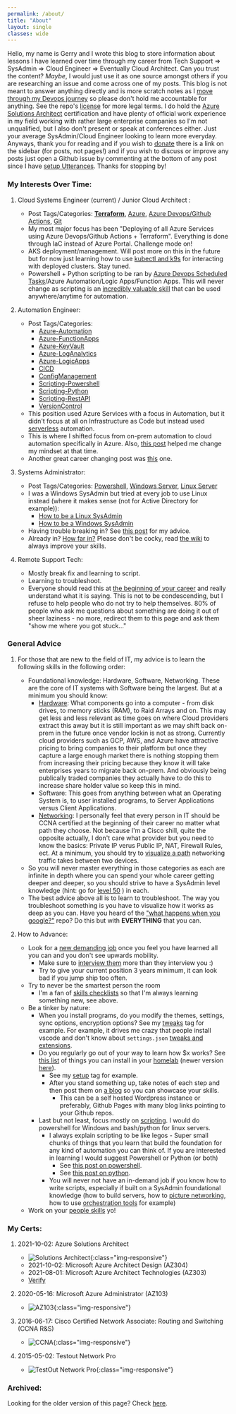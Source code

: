 ```yaml
---
permalink: /about/
title: "About"
layout: single
classes: wide
---
```


Hello, my name is Gerry and I wrote this blog to store information about lessons I have learned over time through my career from Tech Support => SysAdmin => Cloud Engineer => Eventually Cloud Architect. Can you trust the content? *Maybe*, I would just use it as one source amongst others if you are researching an issue and come across one of my posts. This blog is not meant to answer anything directly and is more scratch notes as I [move through my Devops journey](https://roadmap.sh/devops) so please don't hold me accountable for anything. See the repo's [license](https://github.com/gerryw1389/gerryw1389.github.io/blob/main/LICENSE) for more legal terms. I do hold the [Azure Solutions Architect](https://www.credly.com/users/gerry-williams.5513fbdf/badges) certification and have plenty of official work experience in my field working with rather large enterprise companies so I'm not unqualified, but I also don't present or speak at conferences either. Just your average SysAdmin/Cloud Engineer looking to learn more everyday. Anyways, thank you for reading and if you wish to [donate](https://www.paypal.com/paypalme/gerryw1389) there is a link on the sidebar (for posts, not pages!) and if you wish to discuss or improve any posts just open a Github issue by commenting at the bottom of any post since I have [setup Utterances](https://mmistakes.github.io/minimal-mistakes/docs/configuration/#utterances-comments). Thanks for stopping by!

### My Interests Over Time:

1. Cloud Systems Engineer (current) / Junior Cloud Architect :
   - Post Tags/Categories: [**Terraform**](https://automationadmin.com/tags/#infrastructureprovisioning), [Azure](https://automationadmin.com/categories/#azure), [Azure Devops/Github Actions](https://automationadmin.com/tags/#cicd), [Git](https://automationadmin.com/tags/#versioncontrol) 
   - My most major focus has been "Deploying of all Azure Services using Azure Devops/Github Actions + Terraform". Everything is done through IaC instead of Azure Portal. Challenge mode on!
   - AKS deployment/management. Will post more on this in the future but for now just learning how to use [kubectl and k9s](https://automationadmin.com//2022/07/kubectl-k9s) for interacting with deployed clusters. Stay tuned.
   - Powershell + Python scripting to be ran by [Azure Devops Scheduled Tasks](https://learn.microsoft.com/en-us/azure/devops/pipelines/process/scheduled-triggers?view=azure-devops&tabs=yaml)/Azure Automation/Logic Apps/Function Apps. This will never change as scripting is an [incredibly valuable skill](https://automationadmin.com/2020/02/importance-of-learning-scripting/) that can be used anywhere/anytime for automation.

2. Automation Engineer:
   - Post Tags/Categories:
     - [Azure-Automation](https://automationadmin.com/tags/#azure-automation)
     - [Azure-FunctionApps](https://automationadmin.com/tags/#azure-functionapps)
     - [Azure-KeyVault](https://automationadmin.com/tags/#azure-keyvault)
     - [Azure-LogAnalytics](https://automationadmin.com/tags/#azure-loganalytics)
     - [Azure-LogicApps](https://automationadmin.com/tags/#azure-logicapps)
     - [CICD](https://automationadmin.com/tags/#cicd)
     - [ConfigManagement](https://automationadmin.com/tags/#configmanagement)
     - [Scripting-Powershell](https://automationadmin.com/tags/#scripting-powershell)
     - [Scripting-Python](https://automationadmin.com/tags/#scripting-python)
     - [Scripting-RestAPI](https://automationadmin.com/tags/#scripting-restapi)
     - [VersionControl](https://automationadmin.com/tags/#versioncontrol)
   - This position used Azure Services with a focus in Automation, but it didn't focus at all on Infrastructure as Code but instead used [serverless](https://automationadmin.com/2021/01/function-apps-with-logic-apps) automation.
   - This is where I shifted focus from on-prem automation to cloud automation specifically in Azure. Also, [this post](https://automationadmin.com/2018/11/aws-sysadmin-guide/) helped me change my mindset at that time.
   - Another great career changing post was [this](https://www.reddit.com/r/sysadmin/comments/cdlar7/psa_still_not_automating_still_at_risk/) one.

3. Systems Administrator:
   - Post Tags/Categories: [Powershell](https://automationadmin.com/tags/#scripting-powershell), [Windows Server](https://automationadmin.com/categories/#windowsserver), [Linux Server](https://automationadmin.com/tags/#linuxserver)
   - I was a Windows SysAdmin but tried at every job to use Linux instead (where it makes sense (not for Active Directory for example)):
     - [How to be a Linux SysAdmin](https://automationadmin.com/2016/05/how-to-become-a-linux-sysadmin/)  
     - [How to be a Windows SysAdmin](https://automationadmin.com/2016/06/how-to-be-a-windows-sysadmin/)
   - Having trouble breaking in? See [this post](https://automationadmin.com/2016/05/breaking-into-sa-jobs/) for my advice.
   - Already in? [How far in?](https://www.docs.google.com/spreadsheets/d/1FBr20VIOePQH2aAH2a_6irvdB1NOTHZaD8U5e2MOMiw/pub?output=html) Please don't be cocky, read [the wiki](https://www.reddit.com/r/sysadmin/wiki/bootcamp/) to always improve your skills.

4. Remote Support Tech:
   - Mostly break fix and learning to script.
   - Learning to troubleshoot.
   - Everyone should read this at [the beginning of your career](http://www.catb.org/esr/faqs/smart-questions.html) and really understand what it is saying. This is not to be condescending, but I refuse to help people who do not try to help themselves. 80% of people who ask me questions about something are doing it out of sheer laziness - no more, redirect them to this page and ask them "show me where you got stuck..."

### General Advice

1. For those that are new to the field of IT, my advice is to learn the following skills in the following order:

   - Foundational knowledge: Hardware, Software, Networking. These are the core of IT systems with Software being the largest. But at a minimum you should know:
     - [Hardware](https://automationadmin.com/categories/#hardware): What components go into a computer - from disk drives, to memory sticks (RAM), to Raid Arrays and on. This may get less and less relevant as time goes on where Cloud providers extract this away but it is still important as we may shift back on-prem in the future once vendor lockin is not as strong. Currently cloud providers such as GCP, AWS, and Azure have attractive pricing to bring companies to their platform but once they capture a large enough market there is nothing stopping them from increasing their pricing because they know it will take enterprises years to migrate back on-prem. And obviously being publically traded companies they actually have to do this to increase share holder value so keep this in mind.
     - Software: This goes from anything between what an Operating System is, to user installed programs, to Server Applications versus Client Applications. 
     - [Networking](https://automationadmin.com/categories/#networking): I personally feel that every person in IT should be CCNA certified at the beginning of their career no matter what path they choose. Not because I'm a Cisco shill, quite the opposite actually, I don't care what provider but you need to know the basics: Private IP verus Public IP, NAT, Firewall Rules, ect. At a minimum, you should try to [visualize a path](https://automationadmin.com/2020/08/basic-network-troubleshooting) networking traffic takes between two devices.
   - So you will never master everything in those categories as each are infinite in depth where you can spend your whole career getting deeper and deeper, so you should strive to have a SysAdmin level knowledge (hint: go for [level 50](https://www.docs.google.com/spreadsheets/d/1FBr20VIOePQH2aAH2a_6irvdB1NOTHZaD8U5e2MOMiw/pub?output=html) ) in each.
   - The best advice above all is to learn to troubleshoot. The way you troubleshoot something is you have to visualize how it works as deep as you can. Have you heard of the ["what happens when you google?"](https://github.com/alex/what-happens-when) repo? Do this but with **EVERYTHING** that you can.

2. How to Advance:
   - Look for a [new demanding job](https://thedailywtf.com/articles/Up-or-Out-Solving-the-IT-Turnover-Crisis) once you feel you have learned all you can and you don't see upwards mobility.
     - Make sure to [interview them](https://automationadmin.com/2016/04/interview-questions/) more than they interview you :)
     - Try to give your current position 3 years minimum, it can look bad if you jump ship too often.
   - Try to never be the smartest person the room
     - I'm a fan of [skills checklists](https://roadmap.sh/devops) so that I'm always learning something new, see above.
   - Be a tinker by nature:
     - When you install programs, do you modify the themes, settings, sync options, encryption options? See my [tweaks](https://automationadmin.com/tags/#tweaks) tag for example. For example, it drives me crazy that people install vscode and don't know about `settings.json` [tweaks and extensions](https://github.com/gerryw1389/misc/blob/main/vscode/settings-sync.json).
     - Do you regularly go out of your way to learn how $x works? See [this list](https://github.com/Kickball/awesome-selfhosted) of things you can install in your [homelab](https://automationadmin.com/tags/#virtualizationsoftware) (newer version [here](https://automationadmin.com/lab)).
       - See my [setup](https://automationadmin.com/tags/#setup) tag for example.
       - After you stand something up, take notes of each step and then post them on [a blog](https://automationadmin.com/2019/06/wordpress-to-jekyll/) so you can showcase your skills.
         - This can be a self hosted Wordpress instance or preferably, Github Pages with many blog links pointing to your Github repos.
     - Last but not least, focus mostly on [scripting](https://automationadmin.com/2020/02/importance-of-learning-scripting/). I would do powershell for Windows and bash/python for linux servers.
       - I always explain scripting to be like legos - Super small chunks of things that you learn that build the foundation for any kind of automation you can think of. If you are interested in learning I would suggest Powershell or Python (or both)
         - See [this post on powershell](https://automationadmin.com/2018/02/new-to-powershell/).
         - See [this post on python](https://automationadmin.com/2020/11/new-to-python).
       - You will never not have an in-demand job if you know how to write scripts, especially if built on a SysAdmin foundational knowledge (how to build servers, how to [picture networking](https://automationadmin.com/2020/08/basic-network-troubleshooting), how to use [orchestration tools](https://automationadmin.com/tags/#orchestration) for example)
   - Work on your [people skills](https://automationadmin.com/2016/05/people-skills/) yo!

### My Certs:

1. 2021-10-02: Azure Solutions Architect
   - ![Solutions Architect](https://automationadmin.com/assets/images/uploads/certs/az303-az304.png){:class="img-responsive"}
   - 2021-10-02: Microsoft Azure Architect Design (AZ304)
   - 2021-08-01: Microsoft Azure Architect Technologies (AZ303) 
   - [Verify](https://www.credly.com/users/gerry-williams.5513fbdf/badges)

2. 2020-05-16: Microsoft Azure Administrator (AZ103)
   - ![AZ103](https://automationadmin.com/assets/images/uploads/certs/az103.png){:class="img-responsive"}

3. 2016-06-17: Cisco Certified Network Associate: Routing and Switching (CCNA R&S)
   - ![CCNA](https://automationadmin.com/assets/images/uploads/certs/ccna.png){:class="img-responsive"}

4. 2015-05-02: Testout Network Pro
   - ![TestOut Network Pro](https://automationadmin.com/assets/images/uploads/certs/testout.png){:class="img-responsive"}

### Archived:

Looking for the older version of this page? Check [here](https://automationadmin.com/2016/01/archived-about-me).

